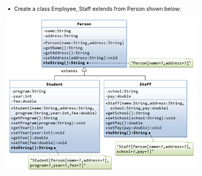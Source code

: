 * Create a class Employee, Staff extends from Person shown below:

![Person class Definition](person.png)